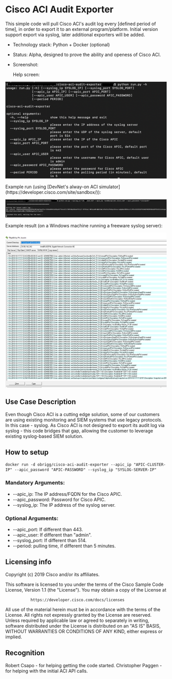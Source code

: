 # Cisco ACI Audit Exporter
This simple code will pull Cisco ACI's audit log every [defined period of time], in order to export it to an external program/platform.
Initial version support export via syslog, later additional exporters will be added.
* Technology stack: Python + Docker (optional)
* Status:  Alpha, designed to prove the ability and openess of Cisco ACI.
* Screenshot:

    Help screen:
<p align="center">
<img src="help_screen.png">
</p>
    Example run (using [DevNet's alway-on ACI simulator](https://developer.cisco.com/site/sandbox/)):
<p align="center">
<img src="run_example.png">
</p>
    Example result (on a Windows machine running a freeware syslog server):
<p align="center">
<img src="syslog_view.png">
</p>

## Use Case Description

Even though Cisco ACI is a cutting edge solution, some of our customers are using existing monitoring and SIEM systems that use legacy protocols. In this case - syslog.
As Cisco ACI is not designed to export its audit log via syslog - this code bridges that gap, allowing the customer to leverage existing syslog-based SIEM solution.

## How to setup
```
docker run -d obrigg/cisco-aci-audit-exporter --apic_ip "APIC-CLUSTER-IP" --apic_password "APIC-PASSWORD" --syslog_ip "SYSLOG-SERVER-IP"
```
### Mandatory Arguments:
* --apic_ip: The IP address/FQDN for the Cisco APIC.
* --apic_password: Password for Cisco APIC.
* --syslog_ip: The IP address of the syslog server.

### Optional Arguments:
* --apic_port: If different than 443.
* --apic_user: If different than "admin".
* --syslog_port: If different than 514.
* --period: pulling time, if different than 5 minutes.

## Licensing info
Copyright (c) 2019 Cisco and/or its affiliates.

This software is licensed to you under the terms of the Cisco Sample
Code License, Version 1.1 (the "License"). You may obtain a copy of the
License at

               https://developer.cisco.com/docs/licenses

All use of the material herein must be in accordance with the terms of
the License. All rights not expressly granted by the License are
reserved. Unless required by applicable law or agreed to separately in
writing, software distributed under the License is distributed on an "AS
IS" BASIS, WITHOUT WARRANTIES OR CONDITIONS OF ANY KIND, either express
or implied.

## Recognition
Robert Csapo - for helping getting the code started.
Christopher Paggen - for helping with the initial ACI API calls.
